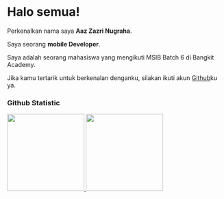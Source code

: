 # Halo semua! 
 
Perkenalkan nama saya **Aaz Zazri Nugraha**.<br>
 
Saya seorang **mobile Developer**.<br>
 
Saya adalah seorang mahasiswa yang mengikuti MSIB Batch 6 di Bangkit Academy.<br>
 
Jika kamu tertarik untuk berkenalan denganku, silakan ikuti akun [Github](https://github.com/azzazry)ku ya.
 
### Github Statistic
<p align="left">
<a href="https://github.com/azzazry">
  <img height="180em" src="https://github-readme-stats-eight-theta.vercel.app/api?username=penuliscode&show_icons=true&theme=algolia&include_all_commits=true&count_private=true"/>
  <img height="180em" src="https://github-readme-stats-eight-theta.vercel.app/api/top-langs/?username=penuliscode&layout=compact&layout=compact&theme=algolia"/>
</a>
</p>
